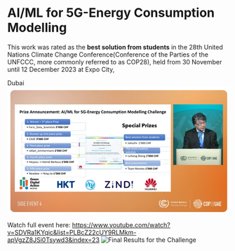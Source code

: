 # AI/ML for 5G-Energy Consumption Modelling  

This work was rated as the **best solution from students** in the 28th United Nations Climate Change Conference(Conference of the Parties of the UNFCCC, more commonly referred to as COP28), held from 30 November until 12 December 2023 at Expo City, 

Dubai ![Final Results for the Challenge](Images/COP28_(2023)_ML_5G_ENERGY_CONSUMPTION_CHALLENGE.png)

Watch full event here: https://www.youtube.com/watch?v=SDVRa1KYqic&list=PLBcZ22cUY9RLMkm-apVgzZ8JSi0Tsywd3&index=23
![Final Results for the Challenge](Images/Student_Julius.png)
